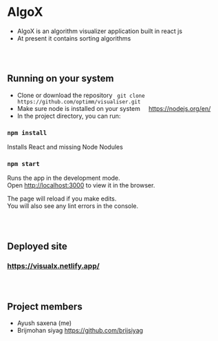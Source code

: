 # AlgoX

- AlgoX is an algorithm visualizer application built in react js 
- At present it contains sorting algorithms
### &nbsp;
## Running on your system
- Clone or download the repository 
``` git clone https://github.com/optimm/visualiser.git```
- Make sure node is installed on your system &nbsp;&nbsp;&nbsp; https://nodejs.org/en/
- In the project directory, you can run:
### `npm install`

Installs React and missing Node Nodules

### `npm start`

Runs the app in the development mode.\
Open [http://localhost:3000](http://localhost:3000) to view it in the browser.

The page will reload if you make edits.\
You will also see any lint errors in the console.

### &nbsp;
## Deployed site

### https://visualx.netlify.app/
### &nbsp;
## Project members
- Ayush saxena (me)
- Brijmohan siyag  https://github.com/brijsiyag

